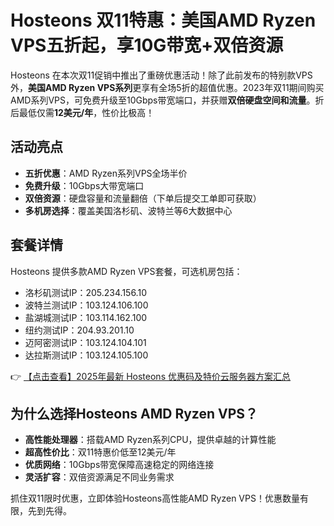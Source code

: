# Hosteons 双11特惠：美国AMD Ryzen VPS五折起，享10G带宽+双倍资源

Hosteons 在本次双11促销中推出了重磅优惠活动！除了此前发布的特别款VPS外，**美国AMD Ryzen VPS系列**更享有全场5折的超值优惠。2023年双11期间购买AMD系列VPS，可免费升级至10Gbps带宽端口，并获赠**双倍硬盘空间和流量**。折后最低仅需**12美元/年**，性价比极高！

## 活动亮点

- **五折优惠**：AMD Ryzen系列VPS全场半价
- **免费升级**：10Gbps大带宽端口
- **双倍资源**：硬盘容量和流量翻倍（下单后提交工单即可获取）
- **多机房选择**：覆盖美国洛杉矶、波特兰等6大数据中心

## 套餐详情

Hosteons 提供多款AMD Ryzen VPS套餐，可选机房包括：

- 洛杉矶测试IP：205.234.156.10
- 波特兰测试IP：103.124.106.100
- 盐湖城测试IP：103.114.162.100
- 纽约测试IP：204.93.201.10
- 迈阿密测试IP：103.124.104.101
- 达拉斯测试IP：103.124.105.100

👉 [【点击查看】2025年最新 Hosteons 优惠码及特价云服务器方案汇总](https://bit.ly/hosteons)

## 为什么选择Hosteons AMD Ryzen VPS？

- **高性能处理器**：搭载AMD Ryzen系列CPU，提供卓越的计算性能
- **超高性价比**：双11特惠价低至12美元/年
- **优质网络**：10Gbps带宽保障高速稳定的网络连接
- **灵活扩容**：双倍资源满足不同业务需求

抓住双11限时优惠，立即体验Hosteons高性能AMD Ryzen VPS！优惠数量有限，先到先得。